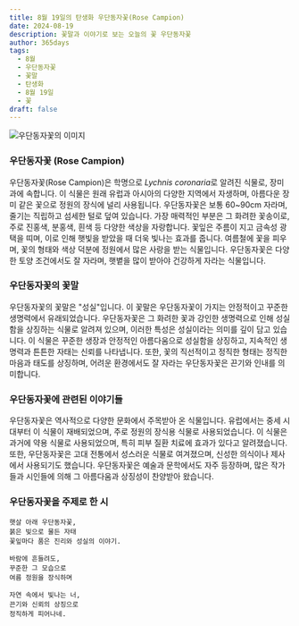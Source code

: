 ```yaml
---
title: 8월 19일의 탄생화 우단동자꽃(Rose Campion)
date: 2024-08-19
description: 꽃말과 이야기로 보는 오늘의 꽃 우단동자꽃
author: 365days
tags:
  - 8월
  - 우단동자꽃
  - 꽃말
  - 탄생화
  - 8월 19일
  - 꽃
draft: false
---
```


![우단동자꽃의 이미지](https://cdn.pixabay.com/photo/2020/06/26/15/14/lychnis-coronaria-5343032_1280.jpg#center)


### 우단동자꽃 (Rose Campion)

우단동자꽃(Rose Campion)은 학명으로 *Lychnis coronaria*로 알려진 식물로, 장미과에 속합니다. 이 식물은 원래 유럽과 아시아의 다양한 지역에서 자생하며, 아름다운 장미 같은 꽃으로 정원의 장식에 널리 사용됩니다. 우단동자꽃은 보통 60~90cm 자라며, 줄기는 직립하고 섬세한 털로 덮여 있습니다. 가장 매력적인 부분은 그 화려한 꽃송이로, 주로 진홍색, 분홍색, 흰색 등 다양한 색상을 자랑합니다. 꽃잎은 주름이 지고 금속성 광택을 띠며, 이로 인해 햇빛을 받았을 때 더욱 빛나는 효과를 줍니다. 여름철에 꽃을 피우며, 꽃의 형태와 색상 덕분에 정원에서 많은 사랑을 받는 식물입니다. 우단동자꽃은 다양한 토양 조건에서도 잘 자라며, 햇볕을 많이 받아야 건강하게 자라는 식물입니다.

### 우단동자꽃의 꽃말

우단동자꽃의 꽃말은 "성실"입니다. 이 꽃말은 우단동자꽃이 가지는 안정적이고 꾸준한 생명력에서 유래되었습니다. 우단동자꽃은 그 화려한 꽃과 강인한 생명력으로 인해 성실함을 상징하는 식물로 알려져 있으며, 이러한 특성은 성실이라는 의미를 깊이 담고 있습니다. 이 식물은 꾸준한 생장과 안정적인 아름다움으로 성실함을 상징하고, 지속적인 생명력과 튼튼한 자태는 신뢰를 나타냅니다. 또한, 꽃의 직선적이고 정직한 형태는 정직한 마음과 태도를 상징하며, 어려운 환경에서도 잘 자라는 우단동자꽃은 끈기와 인내를 의미합니다.

### 우단동자꽃에 관련된 이야기들

우단동자꽃은 역사적으로 다양한 문화에서 주목받아 온 식물입니다. 유럽에서는 중세 시대부터 이 식물이 재배되었으며, 주로 정원의 장식용 식물로 사용되었습니다. 이 식물은 과거에 약용 식물로 사용되었으며, 특히 피부 질환 치료에 효과가 있다고 알려졌습니다. 또한, 우단동자꽃은 고대 전통에서 성스러운 식물로 여겨졌으며, 신성한 의식이나 제사에서 사용되기도 했습니다. 우단동자꽃은 예술과 문학에서도 자주 등장하며, 많은 작가들과 시인들에 의해 그 아름다움과 상징성이 찬양받아 왔습니다.

### 우단동자꽃을 주제로 한 시

	햇살 아래 우단동자꽃,  
	붉은 빛으로 물든 자태  
	꽃잎마다 품은 진리와 성실의 이야기.
	
	바람에 흔들려도,  
	꾸준한 그 모습으로  
	여름 정원을 장식하며
	
	자연 속에서 빛나는 너,  
	끈기와 신뢰의 상징으로  
	정직하게 피어나네.
